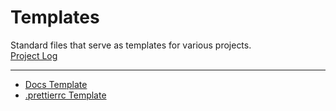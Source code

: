 # Templates  

Standard files that serve as templates for various projects.  
[Project Log](docs/index.md)  

---

- [Docs Template](docs_template/docs/index.md)  
- [.prettierrc Template](prettierrc_template.md)
